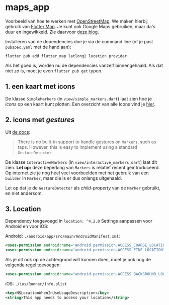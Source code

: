 # maps_app

Voorbeeld van hoe te werken met [OpenStreetMap](https://www.openstreetmap.org/). We maken hierbij gebruik van [Flutter Map](https://docs.fleaflet.dev/). Je kunt ook Google Maps gebruiken, maar da's duur en ingewikkeld. Zie daarvoor [deze blog](https://medium.com/@samra.sajjad0001/a-comprehensive-guide-to-using-google-maps-in-flutter-3fbc0f7d469e).

Installeren van de dependencies doe je via de command line (of je past `pubspec.yaml` met de hand aan):

```shell
flutter pub add flutter_map latlong2 location provider

```

Als het goed is, worden nu de dependencies vanzelf binnengehaald. Als dat niet zo is, moet je even `flutter pub get` typen.

## 1. een kaart met icons

De klasse `SimpleMarkers` (in `view/simple_markers.dart`) laat zien hoe je *icons* op een kaart kunt plotten. Een overzicht van alle Icons vind je [hier](https://api.flutter.dev/flutter/material/Icons-class.html).

## 2. icons met *gestures*

Uit [de docs](https://docs.fleaflet.dev/layers/marker-layer#handling-gestures):

> There is no built-in support to handle gestures on `Markers`, such as taps. However, this is easy to implement using a standard `GestureDetector`.

De klasse `InteractiveMarkers` (in `view/interactive_markers.dart`) laat dit zien. **Let op:** deze beperking van `Markers` is relatief recent geïntroduceerd. Op internet zie je nog heel veel voorbeelden met het gebruik van een `builder` in `Marker`, maar die is er dus onlangs uitgehaald.

Let op dat je de `GestureDetector` als *child-property* van de `Marker` gebruikt, en niet andersom.

## 3. Location

Dependency toegevoegd in `location: ^4.2.0`
Settings aanpassen voor Android en voor iOS:

Android: `./android/app/src/main/AndroidManifest.xml`: 

```xml
<uses-permission android:name="android.permission.ACCESS_COARSE_LOCATION" />
<uses-permission android:name="android.permission.ACCESS_FINE_LOCATION" />
```

Als je dit ook op de achtergrond wilt kunnen doen, moet je ook nog de volgende regel toevoegen:

```xml
<uses-permission android:name="android.permission.ACCESS_BACKGROUND_LOCATION"/>
```

iOS: `./ios/Runner/Info.plist`

```xml
<key>NSLocationWhenInUseUsageDescription</key>
<string>This app needs to access your location</string>
```


